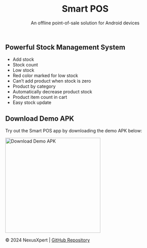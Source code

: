 <!DOCTYPE html>
<html lang="en">
<head>
    <meta charset="UTF-8">
    <meta name="viewport" content="width=device-width, initial-scale=1.0">
</head>
<body>
    <header>
        <h1>Smart POS</h1>
        <p>An offline point-of-sale solution for Android devices</p>
    </header>
    <main>
        <section>
            <h2>Powerful Stock Management System</h2>
            <ul>
                <li>Add stock</li>
                <li>Stock count</li>
                <li>Low stock</li>
                <li>Red color marked for low stock</li>
                <li>Can’t add product when stock is zero</li>
                <li>Product by category</li>
                <li>Automatically decrease product stock</li>
                <li>Product item count in cart</li>
                <li>Easy stock update</li>
            </ul>
        </section>
        <section>
            <h2>Download Demo APK</h2>
            <p>Try out the Smart POS app by downloading the demo APK below:</p>
            <a href="https://onlinesoftsell.com/envato/codecanyon/apk/SmartPOS_7.6.apk" target="_blank">
                <img src="/mnt/data/687474703a2f2f6f6e6c696e65736f667473656c6c2e636f6d2f656e7661746f2f636f646563616e796f6e2f736c6964655f31312e6a7067.jpg" alt="Download Demo APK" width="300">
            </a>
        </section>
    </main>
    <footer>
        <p>&copy; 2024 NexusXpert | <a href="https://github.com/NexusXpert" target="_blank">GitHub Repository</a></p>
    </footer>
</body>
</html>


